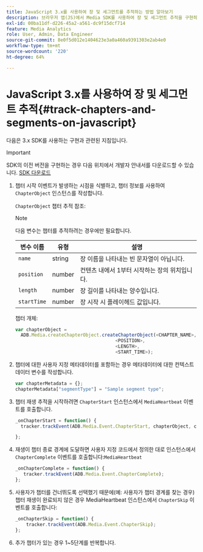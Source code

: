 ```yaml
---
title: JavaScript 3.x를 사용하여 장 및 세그먼트를 추적하는 방법 알아보기
description: 브라우저 앱(JS)에서 Media SDK를 사용하여 장 및 세그먼트 추적을 구현하는 방법에 대해 알아봅니다.
exl-id: 00ba11df-d226-45a2-a561-dc9f15dcf714
feature: Media Analytics
role: User, Admin, Data Engineer
source-git-commit: 8e0f5d012e1404623e3a0a460a9391303e2ab4e0
workflow-type: tm+mt
source-wordcount: '220'
ht-degree: 64%

---
```


# JavaScript 3.x를 사용하여 장 및 세그먼트 추적{#track-chapters-and-segments-on-javascript}

다음은 3.x SDK를 사용하는 구현과 관련된 지침입니다.

>[!IMPORTANT]
>
> SDK의 이전 버전을 구현하는 경우 다음 위치에서 개발자 안내서를 다운로드할 수 있습니다. [SDK 다운로드](/help/sdk-implement/download-sdks.md)

1. 챕터 시작 이벤트가 발생하는 시점을 식별하고, 챕터 정보를 사용하여 `ChapterObject` 인스턴스를 작성합니다.

   `ChapterObject` 챕터 추적 참조:

   >[!NOTE]
   >
   >다음 변수는 챕터를 추적하려는 경우에만 필요합니다.

   | 변수 이름 | 유형 | 설명 |
   | --- | --- | --- |
   | `name` | string | 장 이름을 나타내는 빈 문자열이 아닙니다. |
   | `position` | number | 컨텐츠 내에서 1부터 시작하는 장의 위치입니다. |
   | `length` | number | 장 길이를 나타내는 양수입니다. |
   | `startTime` | number | 장 시작 시 플레이헤드 값입니다. |

   챕터 개체:

   ```js
   var chapterObject =
     ADB.Media.createChapterObject.createChapterObject(<CHAPTER_NAME>,
                                        <POSITION>,
                                        <LENGTH>,
                                        <START_TIME>);
   ```

1. 챕터에 대한 사용자 지정 메타데이터를 포함하는 경우 메타데이터에 대한 컨텍스트 데이터 변수를 작성합니다.

   ```js
   var chapterMetadata = {};
   chapterMetadata["segmentType"] = "Sample segment type";
   ```

1. 챕터 재생 추적을 시작하려면 `ChapterStart` 인스턴스에서 `MediaHeartbeat` 이벤트를 호출합니다.

   ```js
   _onChapterStart = function() {
     tracker.trackEvent(ADB.Media.Event.ChapterStart, chapterObject, chapterMetadata);
   
   };
   ```

1. 재생이 챕터 종료 경계에 도달하면 사용자 지정 코드에서 정의한 대로 인스턴스에서 `ChapterComplete` 이벤트를 호출합니다:`MediaHeartbeat`

   ```js
   _onChapterComplete = function() {
      tracker.trackEvent(ADB.Media.Event.ChapterComplete);
   };
   ```

1. 사용자가 챕터를 건너뛰도록 선택했기 때문에(예: 사용자가 챕터 경계를 찾는 경우) 챕터 재생이 완료되지 않은 경우 MediaHeartbeat 인스턴스에서 `ChapterSkip` 이벤트를 호출합니다:

   ```js
   _onChapterSkip = function() {
       tracker.trackEvent(ADB.Media.Event.ChapterSkip);
   };
   ```

1. 추가 챕터가 있는 경우 1~5단계를 반복합니다.
